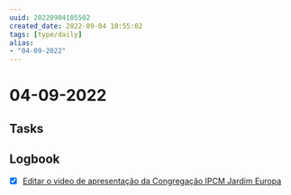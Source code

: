 ```yaml
---
uuid: 20220904105502
created_date: 2022-09-04 10:55:02
tags: [type/daily]
alias:
- "04-09-2022"
---
```


# 04-09-2022

## Tasks



## Logbook
- [x] [Editar o video de apresentação da Congregação IPCM Jardim Europa](things:///show?id=8KvkcfotvyGqqcu1JaUKPC)